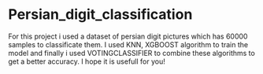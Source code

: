 # Persian_digit_classification
For this project i used a dataset of persian digit pictures which has 60000 samples to classificate them. I used KNN, XGBOOST algorithm to train the model and finally i used VOTINGCLASSIFIER to combine these algorithms to get a better accuracy. I hope it is usefull for you! 
